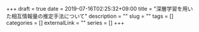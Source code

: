 +++
draft = true
date = 2019-07-16T02:25:32+09:00
title = "深層学習を用いた相互情報量の推定手法について"
description = ""
slug = ""
tags = []
categories = []
externalLink = ""
series = []
+++
